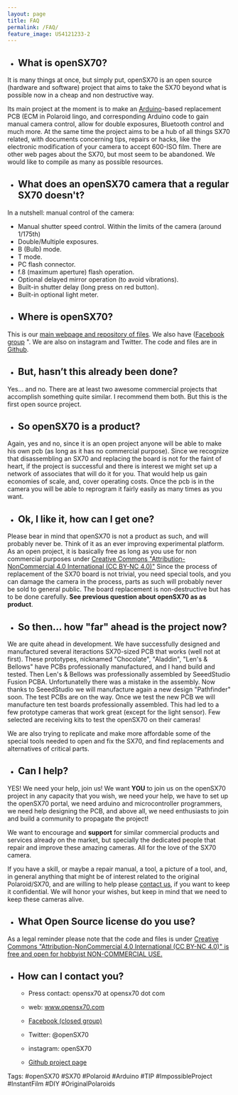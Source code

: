 ```yaml
---
layout: page
title: FAQ
permalink: /FAQ/
feature_image: US4121233-2
---
```


+ ## **What is openSX70?**

It is many things at once, but simply put, openSX70 is an open source (hardware and software) project that aims to take the SX70 beyond what is possible now in a cheap and non destructive way. 

Its main project at the moment is to make an [Arduino](https://www.arduino.cc/)-based replacement PCB (ECM in Polaroid lingo, and corresponding Arduino code to gain manual camera control, allow for double exposures, Bluetooth control and much more.
At the same time the project aims to be a hub of all things SX70 related, with documents concerning tips, repairs or hacks, like the electronic modification of your camera to accept 600-ISO film. There are other web pages about the SX70, but most seem to be abandoned. We would like to compile as many as possible resources.

+ ## **What does an openSX70 camera that a regular SX70 doesn't?**

In a nutshell: manual control of the camera:
 
 -  Manual shutter speed control. Within the limits of the camera (around 1/175th)
 -  Double/Multiple exposures.
 -  B (Bulb) mode.
 -  T mode.
 -  PC flash connector.
 -  f.8 (maximum aperture) flash operation.
 -  Optional delayed mirror operation (to avoid vibrations).
 -  Built-in shutter delay (long press on red button).
 -  Built-in optional light meter.
 
+ ## **Where is openSX70?**

 This is our [main webpage and repository of files](https://github.com/openSX70?tab=repositories). We also have (<a href="https://www.facebook.com/groups/739071666267626/" target="_blank">Facebook group</a> ". We are also on instagram and Twitter. The code and files are in [Github](https://github.com/openSX70).

+ ## **But, hasn’t this already been done?**

Yes… and no. There are at least two awesome commercial projects that accomplish something quite similar. I recommend them both. But this is the first open source project.

+ ## **So openSX70 is a product?**

Again, yes and no, since it is an open project anyone will be able to make his own pcb (as long as it has no commercial purpose).
Since we recognize that disassembling an SX70 and replacing the board is not for the faint of heart, if the project is successful and there is interest we might set up a network of associates that will do it for you. That would help us gain economies of scale, and, cover operating costs. Once the pcb is in the camera you will be able to reprogram it fairly easily as many times as you want.

+ ## **Ok, I like it, how can I get one?**

Please bear in mind that openSX70 is not a product as such, and will probably never be. Think of it as an ever improving experimental platform. As an open project, it is basically free as long as you use for non commercial purposes under [Creative Commons "Attribution-NonCommercial 4.0 International (CC BY-NC 4.0)"](https://creativecommons.org/licenses/by-nc/4.0/)
Since the process of replacement of the SX70 board is not trivial, you need special tools, and you can damage the camera in the process, parts as such will probably never be sold to general public. The board replacement is non-destructive but has to be done carefully. **See previous question about openSX70 as as product**.

+ ## **So then… how "far" ahead is the project now?**

We are quite ahead in development. We have successfully designed and manufactured several iteractions SX70-sized PCB that works (well not at first). These prototypes, nicknamed "Chocolate", "Aladdin", "Len's & Bellows" have PCBs professionally manufactured, and I hand build and tested. Then Len's & Bellows was professionally assembled by SeeedStudio Fusion PCBA. Unfortunatelly there was a mistake in the assembly. 
Now thanks to SeeedStudio we will manufacture again a new design "Pathfinder" soon. The test PCBs are on the way.
Once we test the new PCB we will manufacture ten test boards professionally assembled.
This had led to a few prototype cameras that work great (except for the light sensor).
Few selected are receiving kits to test the openSX70 on their cameras!

We are also trying to replicate and make more affordable some of the special tools needed to open and fix the SX70, and find replacements and alternatives of critical parts.

+ ## **Can I help?**

YES! We need your help, join us!
We want **YOU** to join us on the openSX70 project in any capacity that you wish, we need your help, we have to set up the openSX70 portal, we need arduino and microcontroller programmers, we need help designing the PCB, and above all, we need enthusiasts to join and build a community to propagate the project!

We want to encourage and **support** for similar commercial products and services already on the market, but specially the dedicated people that repair and improve these amazing cameras. All for the love of the SX70 camera.

If you have a skill, or maybe a repair manual, a tool, a picture of a tool, and, in general anything that might be of interest  related to the original Polaroid/SX70, and are willing to help please [contact us](mailto:help@opensx70.com), if you want to keep it confidential. We will honor your wishes, but keep in mind that we need to keep these cameras alive.

+ ## **What Open Source license do you use?**

As a legal reminder please note that the code and files is under [Creative Commons "Attribution-NonCommercial 4.0 International (CC BY-NC 4.0)" is free and open for hobbyist NON-COMMERCIAL USE.](https://creativecommons.org/licenses/by-nc/4.0/)

+ ## **How can I contact you?**

  - Press contact: opensx70 at opensx70 dot com

  - web: www.opensx70.com  

  - [Facebook (closed group)](https://goo.gl/3qjne2)

  - Twitter: @openSX70

  - instagram: openSX70
  
   - [Github project page](https://goo.gl/1A1QbY)

Tags: #openSX70 #SX70 #Polaroid #Arduino #TIP #ImpossibleProject #InstantFilm #DIY #OriginalPolaroids

